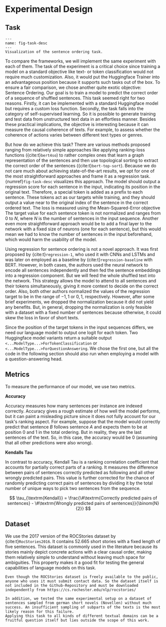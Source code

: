 # Experimental Design

## Task

```{figure} ./figures/GraphicsTrfTut.png
---
name: fig-task-desc
---
Visualization of the sentence ordering task.
```

To compare the frameworks, we will implement the same experiment with each of them.
The task of the experiment is a critical choice since training a model on a standard objective like text- or token classification would not require much customization. Also, it would put the Huggingface Trainer into an advantageous position because it supports such tasks out of the box.
To ensure a fair comparison, we chose another quite exotic objective: Sentence Ordering.
Our goal is to train a model to predict the correct order of a sequence of shuffled sentences.
This task seemed right for two reasons.
Firstly, it can be implemented with a standard Huggingface model but requires a custom loss function.
Secondly, the task falls into the category of self-supervised learning. So it is possible to generate training and test data from unstructured text data in an effortless manner.
Besides these practical implications, the objective is interesting because it can measure the causal coherence of texts. For example, to assess whether the coherence of actions varies between different text types or genres.

But how do we achieve this task?
There are various methods proposed ranging from relatively simple approaches like applying ranking-loss functions ({cite:t}`bert4so`) to rather complex ones that learn a graph representation of the sentences and then use topological sorting to extract the correct order of the sentences ({cite:t}`bert-top-sort`).
Because we do not care much about achieving state-of-the-art results, we opt for one of the most straightforward approaches and frame it as a regression task.
{numref}`fig-task-desc` visualizes this approach.
The model should output a regression score for each sentence in the input, indicating its position in the original text.
Therefore, a special token is added as a prefix to each sentence. These tokens act as our targets while training, and they should output a value near to the original index of the sentence in the correct ordered text.
The loss is measured using the Mean-Squared-Error objective
The target value for each sentence token is not normalized and ranges from 0 to $N$, where $N$ is the number of sentences in the input sequence.
Another even more straightforward approach would be to add a final layer to the network with a fixed size of neurons (one for each sentence), but this would mean we had to know the number of sentences in the input beforehand, which would harm the usability of the model.

Using regression for sentence ordering is not a novel approach.
It was first proposed by {cite:t}`regression-1`, who used it with CNNs and LSTMs and was later on employed as a baseline by {cite:t}`regression-baseline` with BERT.
However, in both cases, the authors used the neural network to encode all sentences independently and then fed the sentence embeddings into a regression component.
But we will feed the whole shuffled text into the network. This strategy allows the model to attend to all sentences and their tokens simultaneously, giving it more context to decide on the correct order.
Also, both other authors normalized the values of the regression target to be in the range of $-1,1$ or $0,1$, respectively. However, after some brief experiments, we dropped the normalization because it did not yield any benefits. But, in general, dropping the normalization is only feasible with a dataset with a fixed number of sentences because otherwise, it could skew the loss in favor of short texts.

Since the position of the target tokens in the input sequences differs, we need our language model to output one logit for each token. Two Huggingface model variants return a suitable output `<...ModelType...>ForTokenClassification` or `<...ModelType...>ForQuestionAnswering`. We chose the first one, but all the code in the following section should also run when employing a model with a question-answering head.

## Metrics

To measure the performance of our model, we use two metrics.

__Accuracy__

Accuracy measures how many sentences per instance are indexed correctly.
Accuracy gives a rough estimate of how well the model performs, but it can paint a misleading picture since it does not fully account for our task's ranking aspect.
For example, suppose that the model would correctly predict that sentence $B$ follows sentence $A$ and expects them to be at position $0$ and $1$ in the total ordering.
But in reality, they are the last sentences of the text. So, in this case, the accuracy would be $0$ (assuming that all other predictions were also wrong).

__Kendalls Tau__

In contrast to accuracy, Kendall Tau is a ranking correlation coefficient that accounts for partially correct parts of a ranking.
It measures the difference between pairs of sentences correctly predicted as following and all other wrongly predicted pairs.
This value is further corrected for the chance of randomly predicting correct pairs of sentences by dividing it by the total number of unique ways to pick two sentences from the sequence.

$$
\tau_{\textrm{Kendall}} = \frac{\#\textrm{Correctly predicted pairs of sentences} - \#\textrm{Wrongly predicted pairs of sentences}}{\binom{N}{2}}
$$



## Dataset

We use the 2017 version of the ROCStories dataset by {cite:t}`RocStories2016`. It contains 52.665 short stories with a fixed length of five sentences. This dataset is commonly used in the literature because its stories mainly depict concrete actions with a clear causal order, making them relatively simple to understand without leaving much space for ambiguities. This property makes it a good fit for testing the general capabilities of language models on this task.

```{warning}
Even though the ROCStories dataset is freely available to the public, anyone who uses it must submit contact data. So the dataset itself is not included in the Github-Repository and must be downloaded independently from https://cs.rochester.edu/nlp/rocstories/
```

```{note}
In addition, we tested the same experimental setup on a dataset of sentences sampled from german short novels (Novellen) without much success. An insufficient sampling of subparts of the texts is the most likely reason for this failure.
Applying this task to all kinds of different textual domains can be a fruitful question itself but lies outside the scope of this work.
```